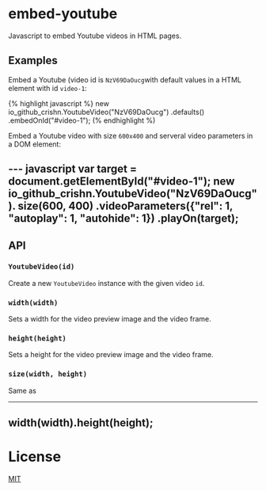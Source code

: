 # embed-youtube

Javascript to embed Youtube videos in HTML pages.

## Examples

Embed a Youtube (video id is `NzV69DaOucg`with default values in a HTML element with id `video-1`:  

{% highlight javascript %}
new io_github_crishn.YoutubeVideo("NzV69DaOucg")
  .defaults()
  .embedOnId("#video-1");
(% endhighlight %)

Embed a Youtube video with size `600x400` and serveral video parameters in a DOM element:

--- javascript
var target = document.getElementById("#video-1");
new io_github_crishn.YoutubeVideo("NzV69DaOucg").
  size(600, 400)
  .videoParameters({"rel": 1, "autoplay": 1, "autohide": 1})
  .playOn(target);
---

## API

### `YoutubeVideo(id)`

Create a new `YoutubeVideo` instance with the given video `id`.

### `width(width)`

Sets a width for the video preview image and the video frame.   

### `height(height)`

Sets a height for the video preview image and the video frame.

### `size(width, height)`

Same as 

---
width(width).height(height);
---   

# License
[MIT](LICENSE)
